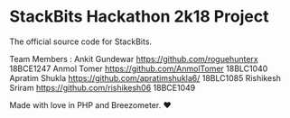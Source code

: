 # StackBits Hackathon 2k18 Project
The official source code for StackBits.

Team Members : 
Ankit Gundewar https://github.com/roguehunterx 18BCE1247
Anmol Tomer https://github.com/AnmolTomer 18BLC1040
Apratim Shukla https://github.com/apratimshukla6/ 18BLC1085
Rishikesh Sriram https://github.com/rishikesh06 18BCE1049

Made with love in PHP and Breezometer. ♥
